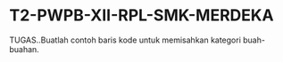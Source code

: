 # T2-PWPB-XII-RPL-SMK-MERDEKA
TUGAS..Buatlah contoh baris kode untuk memisahkan kategori buah-buahan.
